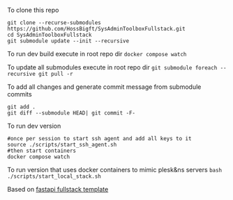 To clone this repo
```
git clone --recurse-submodules https://github.com/HossBigft/SysAdminToolboxFullstack.git
cd SysAdminToolboxFullstack
git submodule update --init --recursive
```

To run dev build execute in root repo dir
`docker compose watch`

To update all submodules execute in root repo dir
`git submodule foreach --recursive git pull -r`

To add all changes and generate commit message from submodule commits
```
git add .
git diff --submodule HEAD| git commit -F-
```

To run dev version
```
#once per session to start ssh agent and add all keys to it
source ./scripts/start_ssh_agent.sh
#then start containers
docker compose watch
```

To run version that uses docker containers to mimic plesk&ns servers
`bash ./scripts/start_local_stack.sh`

Based on [fastapi fullstack template](https://github.com/fastapi/full-stack-fastapi-template)
